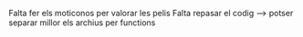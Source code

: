 Falta fer els moticonos per valorar les pelis
Falta repasar el codig --> potser separar millor els archius per functions